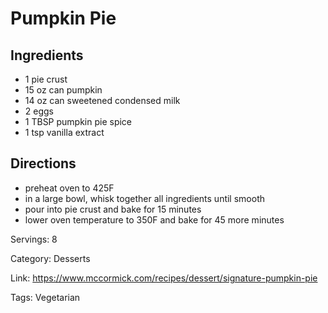 # Pumpkin Pie

## Ingredients

- 1 pie crust
- 15 oz can pumpkin
- 14 oz can sweetened condensed milk
- 2 eggs
- 1 TBSP pumpkin pie spice
- 1 tsp vanilla extract

## Directions

- preheat oven to 425F
- in a large bowl, whisk together all ingredients until smooth
- pour into pie crust and bake for 15 minutes
- lower oven temperature to 350F and bake for 45 more minutes

Servings: 8

Category: Desserts

Link: https://www.mccormick.com/recipes/dessert/signature-pumpkin-pie

Tags: Vegetarian

